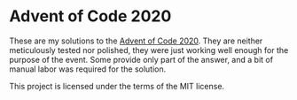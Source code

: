 # Advent of Code 2020

These are my solutions to the [Advent of Code 2020](https://adventofcode.com/2020). They are neither meticulously tested nor polished, they were just working well enough for the purpose of the event. Some provide only part of the answer, and a bit of manual labor was required for the solution.

This project is licensed under the terms of the MIT license.
